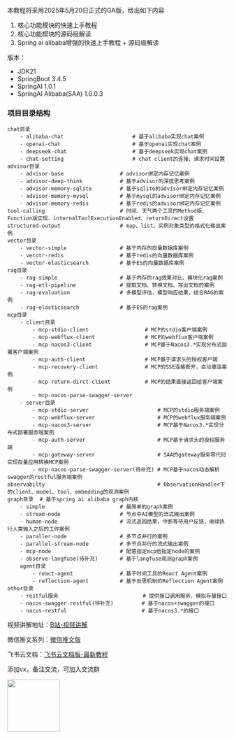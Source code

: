 本教程将采用2025年5月20日正式的GA版，给出如下内容
1. 核心功能模块的快速上手教程
2. 核心功能模块的源码级解读
3. Spring ai alibaba增强的快速上手教程 + 源码级解读

版本：
- JDK21
- SpringBoot 3.4.5
- SpringAI 1.0.1
- SpringAI Alibaba(SAA) 1.0.0.3

### 项目目录结构
```text
chat目录                            
    - alibaba-chat                      # 基于alibaba实现chat案例
    - openai-chat                       # 基于openai实现chat案例
    - deepseek-chat                     # 基于deepseek实现chat案例
    - chat-setting                      # chat client的连接、请求时间设置
advisor目录                         
    - advisor-base                  # advisor绑定内存记忆案例
    - advisor-deep-think            # 基于advisor的深度思考案例
    - advisor-memory-sqlite         # 基于sqlite的advisor绑定内存记忆案例
    - advisor-memory-mysql          # 基于mysql的advisor绑定内存记忆案例
    - advisor-memory-redis          # 基于redis的advisor绑定内存记忆案例
tool-calling                        # 时间、天气两个工具的Method版、Function版实现、internalToolExecutionEnabled、returnDirect设置
structured-output                   # map、list、实例对象类型的格式化输出案例
vector目录                         
    - vector-simple                 # 基于内存的向量数据库案例
    - vecotr-redis                  # 基于redis的向量数据库案例
    - vector-elasticsearch          # 基于ES的向量数据库案例
rag目录                             
    - rag-simple                    # 基于内存的rag效果对比、模块化rag案例
    - rag-etl-pipeline              # 提取文档、转换文档、写出文档的案例   
    - rag-evaluation                # 多模型评估，模型响应结果，结合RAG的案例
    - rag-elasticsearch             # 基于ES的rag案例
mcp目录                             
    - client目录                        
        - mcp-stdio-client                  # MCP的stdio客户端案例
        - mcp-webflux-client                # MCP的webflux客户端案例
        - mcp-nacos3-client                 # MCP基于Nacos3.*实现分布式部署客户端案例
        - mcp-auth-client                   # MCP基于请求头的授权客户端
        - mcp-recovery-client               # MCP的SSE连接断开，自动重连案例
        - mcp-return-dirct-client           # MCP的结果直接返回给客户端案例
        - mcp-nacos-parse-swagger-server
    - server目录                     
        - mcp-stdio-server                      # MCP的stdio服务端案例
        - mcp-webflux-server                    # MCP的webflux服务端案例
        - mcp-nacos3-server                     # MCP基于Nacos3.*实现分布式部署服务端案例
        - mcp-auth-server                       # MCP基于请求头的授权服务端
        - mcp-gateway-server                    # SAA的gateway服务零代码实现存量应用转换MCP案例
        - mcp-nacos-parse-swagger-server(待补充) # MCP基于nacos动态解析swagger的restful服务端案例       
observabilty                                    # ObservationHandler下的client、model、tool、embedding的观测案例
graph目录  # 基于spring ai alibaba graph内核
    - simple                        # 最简单的graph案例
    - stream-node                   # 节点中AI模型的流式输出案例
    - human-node                    # 流式返回结果，中断等待用户反馈，继续执行人类输入之后的工作案例
    - paraller-node                 # 多节点并行的案例
    - parallel-stream-node          # 多节点并行的流式输出案例
    - mcp-node                      # 配置指定mcp给指定node的案例
    - observe-langfuse(待补充)       # 基于langfuse观测graph案例
    agent目录
        - react-agent               # 基于时间工具的React Agent案例
        - reflection-agent          # 基于反思机制的Reflection Agent案例
other目录
    - restful服务                           # 提供接口调用服务，模拟存量接口
    - nacos-swagger-restful(待补充)         # 基于nacos+swagger的接口
    - nacos-restful                        # 基于nacos3.*的接口    
```
视频讲解地址：[B站-视频讲解](https://www.bilibili.com/video/BV17NMsziEqp?vd_source=8393ba8b4463e2acda959f2ff2c792f6&spm_id_from=333.788.videopod.sections)

微信推文系列：[微信推文版](https://mp.weixin.qq.com/s/9iLebKR8HNwalOVeDz5PXQ)

飞书云文档：[飞书云文档版-最新教程](https://ik3te1knhq.feishu.cn/wiki/WVirwu30Xik0WXks7HGcB6E2nA8)

添加vx，备注交流，可加入交流群

<img src="docx/vx.png" style="width:120px">
